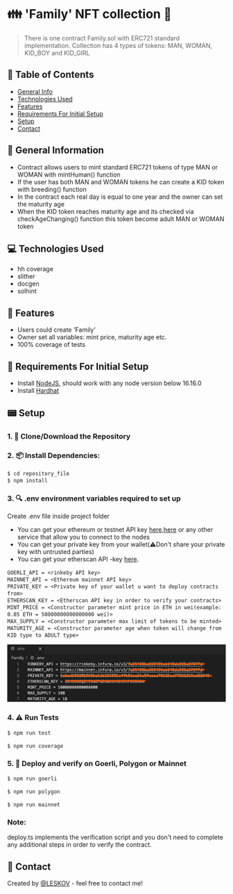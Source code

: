 # 👪 'Family' NFT collection 👫
> There is one contract Family.sol with ERC721 standard implementation. Collection has 4 types of tokens: MAN, WOMAN, KID_BOY and KID_GIRL


## 📁 Table of Contents
* [General Info](#-general-information)
* [Technologies Used](#-technologies-used)
* [Features](#-features)
* [Requirements For Initial Setup](#-requirements-for-initial-setup)
* [Setup](#-setup)
* [Contact](#-contact)



## 🚩 General Information
- Contract allows users to mint standard ERC721 tokens of type MAN or WOMAN with mintHuman() function
- If the user has both MAN and WOMAN tokens he can create a KID token with breeding() function
- In the contract each real day is equal to one year and the owner can set the maturity age
- When the KID token reaches maturity age and its checked via checkAgeChanging() function this token become adult MAN or WOMAN token

 
## 💻 Technologies Used
- hh coverage
- slither
- docgen
- solhint

## 🌟 Features
- Users could create 'Family'
- Owner set all variables: mint price, maturity age etc.
- 100% coverage of tests

## 👀 Requirements For Initial Setup
- Install [NodeJS](https://nodejs.org/en/), should work with any node version below 16.16.0
- Install [Hardhat](https://hardhat.org/)

## 📟 Setup
### 1. 💾 Clone/Download the Repository
### 2. 📦 Install Dependencies:
```
$ cd repository_file
$ npm install
```
### 3. 🔍  .env environment variables required to set up
Create .env file inside project folder
- You can get your ethereum or testnet API key [here](https://infura.io/dashboard/ethereum),[here](https://www.alchemy.com) or any other service that allow you to connect to the nodes
- You can get your private key from your wallet(⚠️Don't share your private key with untrusted parties) 
- You can get your etherscan API -key [here](https://etherscan.io/myapikey).
```
GOERLI_API = <rinkeby API key>
MAINNET_API = <Ethereum mainnet API key>
PRIVATE_KEY = <Private key of your wallet u want to deploy contracts from>
ETHERSCAN_KEY = <Etherscan API key in order to verify your contracts>
MINT_PRICE = <Constructor parameter mint price in ETH in wei(example: 0.05 ETH = 50000000000000000 wei)>
MAX_SUPPLY = <Constructor parameter max limit of tokens to be minted>
MATURITY_AGE = <Constructor parameter age when token will change from KID type to ADULT type>
```

![Example screenshot](./helpers/Screenshot8.png)

### 4. ⚠️  Run Tests
```
$ npm run test
```

```
$ npm run coverage
```

### 5. 🚀 Deploy and verify on Goerli, Polygon or Mainnet

```
$ npm run goerli
``` 
```
$ npm run polygon
``` 
```
$ npm run mainnet
``` 

### Note: 

deploy.ts implements the verification script and you don't need to complete any additional steps in order to verify the contract.


## 💬 Contact
Created by [@LESKOV](https://www.linkedin.com/in/ivan-leskov-4b5664189/) - feel free to contact me!
